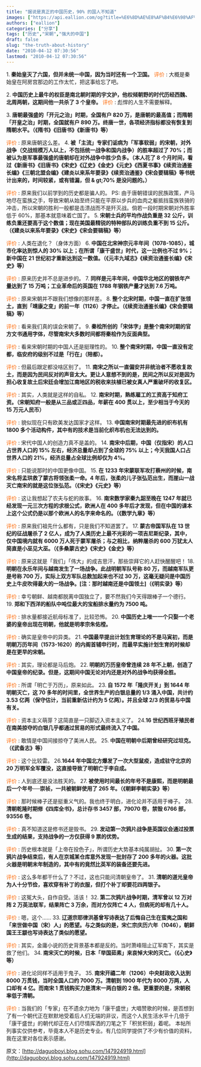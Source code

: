 ```yaml
---
title: "据说是真正的中国历史，90% 的国人不知道"
images: ["https://api.eallion.com/og?title=%E6%8D%AE%E8%AF%B4%E6%98%AF%E7%9C%9F%E6%AD%A3%E7%9A%84%E4%B8%AD%E5%9B%BD%E5%8E%86%E5%8F%B2%EF%BC%8C90%25%20%E7%9A%84%E5%9B%BD%E4%BA%BA%E4%B8%8D%E7%9F%A5%E9%81%93"]
authors: ["eallion"]
categories: ["分享"]
tags: ["历史","宋朝","强大的中国"]
draft: false
slug: "the-truth-about-history"
date: "2010-04-12 07:30:56"
lastmod: "2010-04-12 07:30:56"
---
```


1.<strong > 秦始皇灭了六国，但并未统一中国，因为当时还有一个卫国。</strong>
<span style="color: #ff6600;"> 评价 </span>: 大概是秦始皇在阿房宫那边的工作太忙，把这事给忘了吧。

2.<strong > 中国历史上最牛的权臣是南北朝时期的宇文护，他权倾朝野的时代历经西魏、北周两朝，这期间他一共杀了 3 个皇帝。</strong>
<span style="color: #ff6600;"> 评价 </span>: 彪悍的人生不需要解释。

3.<strong > 唐朝最强盛的「开元之治」时期，全国有户 820 万，是唐朝的最高值；而隋朝「开皇之治」时期，全国就有户 890 万。终唐一世，各项经济指标都没有恢复到隋朝水平。（《隋书》《旧唐书》《新唐书》等）</strong>

<span style="color: #ff6600;"> 评价 </span>: 原来唐朝这么差。
4.<strong > 被「主流」专家们诟病为「军事软弱」的宋朝，对外战争（交战规模万人以上，不包括统一战争和国内战争）的胜率超过了 70%；而被认为是军事最强盛的唐朝却在对外战争中胜少负多。（本人花了 8 个月时间，看过《新唐书》《旧唐书》《宋史》《辽史》《金史》《元史》《西夏书事》《续资治通鉴长编》《三朝北盟会编》《建炎以来系年要录》《续资治通鉴》《宋会要辑稿》等书统计出来的，时间较紧，或有错漏，但 & gt;70% 是没问题的。）</strong>

<span style="color: #ff6600;"> 评价 </span>: 原来我们以前学到的历史都是骗人的。
PS: 由于唐朝错误的民族政策，产马地尽在蛮族之手，导致宋朝从始至终只能在平原以步兵的血肉之躯抵挡蛮族铁骑的冲击，所以宋朝的胜利一般都是击溃战而不是歼灭战。倘若一段时期宋朝对外胜率低于 60%，那基本就意味着亡国了。
5.<strong > 宋朝士兵的平均作战负重是 32 公斤，训练负重还要高于这个数值；现在美国最精锐的特种部队的训练负重不到 15 公斤。（《建炎以来系年要录》《宋史》《宋会要辑稿》等）</strong>

<span style="color: #ff6600;"> 评价 </span>: 人类在退化？（身体方面）
6.<strong > 中国在北宋神宗元丰年间（1078-1085），城市化率达到惊人的 30% 以上；在所谓「康干盛世」时代，这一比例也不过 9%；新中国在 21 世纪初才重新达到这一数值。（《元丰九域志》《续资治通鉴长编》《宋史》等）</strong>

<span style="color: #ff6600;"> 评价 </span>: 原来历史并不总是进步的。
7.<strong > 同样是元丰年间，中国华北地区的钢铁年产量达到了 15 万吨；工业革命后的英国在 1788 年钢铁产量才达到 7.6 万吨。</strong>

<span style="color: #ff6600;"> 评价 </span>: 原来宋朝并不跟我们想像的那样差。
8.<strong > 整个北宋时期，中国一直在扩张领土，直到「靖康之变」的前一年（1126）才停止。（《续资治通鉴长编》《宋会要辑稿》等）</strong>

<span style="color: #ff6600;"> 评价 </span>: 看来我们真的误会宋朝了。
9.<strong > 秦桧所创的「宋体字」是整个南宋时期的官方文书通用字体，尽管南宋大多数时间都将秦桧作为反面典型。</strong>

<span style="color: #ff6600;"> 评价 </span>: 看来宋朝时期的中国人还是挺理性的。
10.<strong > 整个南宋时期，中国一直没有定都，临安府的级别不过是「行在」（陪都）。</strong>

<span style="color: #ff6600;"> 评价 </span>: 但最后跟定都没啥区别了。
11.<strong > 南宋之所以一直偏安并非统治者不愿收复故土，而是因为民间反对的声音太大。更让人意想不到的是，民间之所以反对是因为担心收复故土后宋廷会增加江南地区的税收来扶植已被女真人严重破坏的收复区。</strong>

<span style="color: #ff6600;"> 评价 </span>: 其实，人类就是这样的自私。
12.<strong > 南宋时期，熟练雇工的工资高于知府工资。（宋朝知府一般是从三品或正四品，年薪在 400 贯以上，至少相当于今天的 15 万元人民币）</strong>

<span style="color: #ff6600;"> 评价 </span>: 貌似现在只有欧美发达国家才这样。
13.<strong > 中国南宋时期最先进的织布机有 1800 多个活动构件，其中有的技术是当前化织布机也无法达到的。</strong>

<span style="color: #ff6600;"> 评价 </span>: 宋代中国人的创造力真不是盖的。
14.<strong > 南宋中后期，中国（仅指宋）的人口占世界人口的 15% 左右，经济总量却占到了全球的 75% 以上；今天我国人口占世界人口的 21%，经济总量占全球比例却仅为 4%。</strong>

<span style="color: #ff6600;"> 评价 </span>: 只能说那时的中国更像中国。
15.<strong > 在 1233 年宋蒙联军攻打蔡州的时候，南宋名将孟珙救了蒙古将领张柔一命。4 年后，张柔的儿子张弘范出生，而崖山一战灭亡南宋的就是这位张弘范。（《宋史》《元史》等）</strong>

<span style="color: #ff6600;"> 评价 </span>: 这让我想起了农夫与蛇的故事。
16.<strong > 南宋数学家秦九韶至晚在 1247 年就已经发现一元三次方程的求根公式，欧洲人在 400 多年后才发现，但在中国的课本上这个公式仍是以那个欧洲人的名字来命名的。（《数学九章》等）</strong>

<span style="color: #ff6600;"> 评价 </span>: 原来我们祖先什么都有，只是我们不知道罢了。
17.<strong > 蒙古帝国军队在 13 世纪的征战屠杀了 2 亿人，成为了人类历史上最不光彩的一项吉尼斯纪录，其中，仅中国境内就有 6000 万人死于蒙军屠杀；与之相比，纳粹屠杀的 600 万犹太人简直是小巫见大巫。（《多桑蒙古史》《宋史》《金史》等）</strong>

<span style="color: #ff6600;"> 评价 </span>: 原来这就是「我们」「伟大」的成吉思汗，那些崇拜它的人赶快醒醒吧！
18.<strong > 明朝在永乐年间与越南发生了一场战争。此战明朝军队号称 80 万，而越南军队更是号称 700 万，实际上双方军队总数加起来也不过 30 万，这毫无疑问是中国历史上牛皮吹得最大的一场战争。[注：那时越南还是中国领土]（《明实录》等）</strong>

<span style="color: #ff6600;"> 评价 </span>: 幸亏朝鲜、越南都脱离中国独立了，要不然我们今天得跟棒子一个德行。
19.<strong > 郑和下西洋的船队中吨位最大的宝船排水量约为 7500 吨。</strong>

<span style="color: #ff6600;"> 评价 </span>: 排水量都接近航母标准了，比较恐怖。
20.<strong > 中国历史上唯一一个只娶一个老婆的皇帝出现在明朝，他就是明孝宗朱佑樘。</strong>

<span style="color: #ff6600;"> 评价 </span>: 确实是皇帝中的异类。
21.<strong > 中国最早提出计划生育理论的不是马寅初，而是明朝万历年间（1573-1620）的内阁首辅申行时，而最早实施计划生育的时候却是在更早的宋朝。</strong>

<span style="color: #ff6600;"> 评价 </span>: 其实，理论都是马后炮。
22.<strong > 明朝的万历皇帝曾连续 28 年不上朝，创造了中国皇帝的纪录。但是，这期间中国无论对内还是对外的战争均获得全胜。</strong>

<span style="color: #ff6600;"> 评价 </span>: 所谓「明亡于万历」，原来如此。
23.<strong > 自 1572 年「隆庆开关」到 1644 年明朝灭亡，这 70 多年的时间里，全世界生产的白银总量的 1/3 涌入中国，共计约 3.53 亿两（保守估计，当前重新估计约为 5 亿两）。并且全球 2/3 的贸易与中国有关。</strong>

<span style="color: #ff6600;"> 评价 </span>: 资本主义萌芽？这简直是一只脚迈入资本主义了。
24.<strong>16 世纪西班牙殖民者在南美掠夺的白银几乎都通过贸易的形式最终流入了中国。</strong>

<span style="color: #ff6600;"> 评价 </span>: 敢情是中国间接掠夺了美洲人民。
25.<strong > 中国在明朝中后期曾经研究过坦克。（《武备志》等）</strong>

<span style="color: #ff6600;"> 评价 </span>: 这个比较雷。
26.<strong>1644 年中国北方爆发了一次大型鼠疫，造成驻守北京的 20 万明军全军覆没，这直接导致了明朝亡于李自成。</strong>

<span style="color: #ff6600;"> 评价 </span>: 人到底还是没法胜天的。
27.<strong > 被使用时间最长的年号不是康熙，而是明朝最后一个年号──崇祯，一共被朝鲜使用了 265 年。（《朝鲜李朝实录》等）</strong>

<span style="color: #ff6600;"> 评价 </span>: 那时候棒子还是挺重义气的。我也终于明白，进化论并不适用于棒子。
28.<strong > 清朝乾隆时期修《四库全书》，总计存书 3457 部，79070 卷，禁毁 6766 部，93556 卷。</strong>

<span style="color: #ff6600;"> 评价 </span>: 真不知道这是修书还是毁书。
29.<strong > 发动第一次鸦片战争是英国议会通过投票生成的结果，支持战争的一方仅获得 9 票的优势。</strong>

<span style="color: #ff6600;"> 评价 </span>: 历史根本就是「上帝在投色子」，所谓历史大势基本纯属胡扯。
30.<strong > 第一次鸦片战争结束后，有人在京城某仓库意外发现一批封存了 200 多年的火器。这批火器是明朝末年制造的，其中有的竟然比英军的装备还要先进。</strong>

<span style="color: #ff6600;"> 评价 </span>: 这么多年都干什么了？不过，这也只能问清朝皇帝了。
31.<strong > 清朝的道光皇帝为人十分节俭，喜欢穿有补丁的衣服，但打个补丁却要花四两银子。</strong>

<span style="color: #ff6600;"> 评价 </span>: 这冤大头，自作自受。活该！
32.<strong > 第二次鸦片战争时期，清军曾以 12 万对阵 2 万英法联军，结果阵亡 3 万余，而对方仅阵亡 4 人，但病死的却有几十人。</strong>

<span style="color: #ff6600;"> 评价 </span>: 嗯，这个……
33.<strong > 辽道宗耶律洪基曾写诗表达了后悔自己生在蛮夷之国和「来世做中国（宋）人」的愿望。与之类似的是，宋仁宗庆历六年（1046），朝鲜国王王颛也写诗表达了类似的愿望。</strong>

<span style="color: #ff6600;"> 评价 </span>: 其实，金庸小说的历史背景基本都是反的。当时萧峰阻止辽军南下，其实是救了他们。
34.<strong > 南宋灭亡的时候，日本「举国茹素」来哀悼大宋的灭亡。（《心史》等）</strong>

<span style="color: #ff6600;"> 评价 </span>: 进化论同样不适用于鬼子。
35.<strong > 南宋开禧二年（1206）中央财政收入达到 8000 万贯钱，当时全国人口约 7000 万。清朝到 1900 年代为 8000 万两，人口却有 4 亿。而南宋 1 贯钱购买力是清末一两白银的 2 倍。更重要的是，宋朝税率低于清朝。</strong>

<span style="color: #ff6600;"> 评价 </span>: 当我们的「专家」在不遗余力地为「康干盛世」大唱赞歌的时候，是否想到了有一个朝代正在默默地受着后人们无端的非议，而这个人民生活水平十几倍于「康干盛世」的朝代却正在人们尽情挥洒的刀笔之下「积贫积弱」着呢。
本帖所列事实仅供参考，毕竟本人不是历史专业。有几位同学提供了不少有价值的资料，我在这里对各位表示感谢。

原文：[http://daguoboyi.blog.sohu.com/147924919.html](http://daguoboyi.blog.sohu.com/147924919.html)
